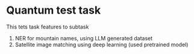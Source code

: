 # Quantum test task

This tets task features to subtask

1. NER for mountain names, using LLM generated dataset
2. Satellite image matching using deep learning (used pretrained model)

